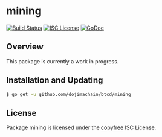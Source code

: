 mining
======

[![Build Status](https://github.com/dojimachain/btcd/workflows/Build%20and%20Test/badge.svg)](https://github.com/dojimachain/btcd/actions)
[![ISC License](http://img.shields.io/badge/license-ISC-blue.svg)](http://copyfree.org)
[![GoDoc](https://img.shields.io/badge/godoc-reference-blue.svg)](https://pkg.go.dev/github.com/dojimachain/btcd/mining)

## Overview

This package is currently a work in progress.

## Installation and Updating

```bash
$ go get -u github.com/dojimachain/btcd/mining
```

## License

Package mining is licensed under the [copyfree](http://copyfree.org) ISC
License.
